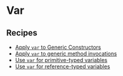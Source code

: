 # Var

## Recipes

* [Apply `var` to Generic Constructors](./usevarforgenericsconstructors.md)
* [Apply `var` to generic method invocations](./usevarforgenericmethodinvocations.md)
* [Use `var` for primitive-typed variables](./usevarforprimitive.md)
* [Use `var` for reference-typed variables](./usevarforobject.md)



